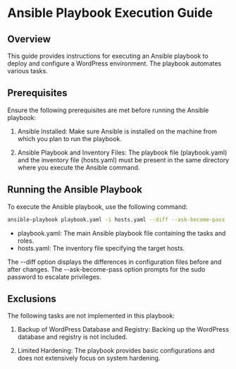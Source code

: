 # Ansible Playbook Execution Guide

## Overview

This guide provides instructions for executing an Ansible playbook to deploy and configure a WordPress environment. The playbook automates various tasks.

## Prerequisites

Ensure the following prerequisites are met before running the Ansible playbook:

1. Ansible Installed: Make sure Ansible is installed on the machine from which you plan to run the playbook.

2. Ansible Playbook and Inventory Files: The playbook file (playbook.yaml) and the inventory file (hosts.yaml) must be present in the same directory where you execute the Ansible command.

## Running the Ansible Playbook

To execute the Ansible playbook, use the following command:

```bash
ansible-playbook playbook.yaml -i hosts.yaml --diff --ask-become-pass
```

- playbook.yaml: The main Ansible playbook file containing the tasks and roles.
- hosts.yaml: The inventory file specifying the target hosts.

The --diff option displays the differences in configuration files before and after changes. The --ask-become-pass option prompts for the sudo password to escalate privileges.

## Exclusions

The following tasks are not implemented in this playbook:

1. Backup of WordPress Database and Registry: Backing up the WordPress database and registry is not included.

2. Limited Hardening: The playbook provides basic configurations and does not extensively focus on system hardening.
